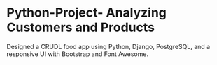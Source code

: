 # Python-Project- Analyzing Customers and Products 
Designed a CRUDL food app using Python, Django, PostgreSQL, and a responsive UI with Bootstrap and Font Awesome.
